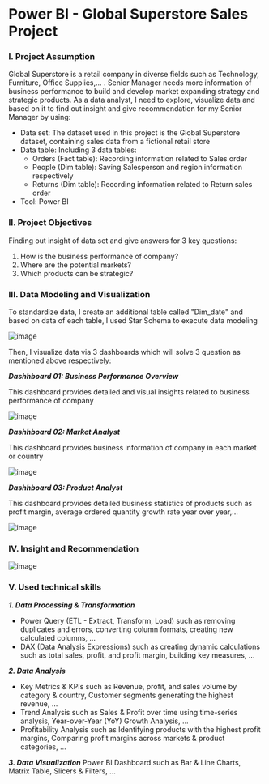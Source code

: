 # Power BI - Global Superstore Sales Project
### **I. Project Assumption**
Global Superstore is a retail company in diverse fields such as Technology, Furniture, Office Supplies,... . Senior Manager needs more information of business performance to build and develop market expanding strategy and strategic products. As a data analyst, I need to explore, visualize data and based on it to find out insight and give recommendation for my Senior Manager by using:
- Data set: The dataset used in this project is the Global Superstore dataset, containing sales data from a fictional retail store
- Data table: Including 3 data tables:
  + Orders (Fact table): Recording information related to Sales order
  + People (Dim table): Saving Salesperson and region information respectively
  + Returns (Dim table): Recording information related to Return sales order
- Tool: Power BI
### **II. Project Objectives**
Finding out insight of data set and give answers for 3 key questions:
1. How is the business performance of company?
2. Where are the potential markets?
3. Which products can be strategic?
### **III. Data Modeling and Visualization**
To standardize data, I create an additional table called "Dim_date" and based on data of each table, I used Star Schema to execute data modeling

![image](https://github.com/user-attachments/assets/df20de9b-1c24-4b09-9d34-dae0fd9a40f0)

Then, I visualize data via 3 dashboards which will solve 3 question as mentioned above respectively:

_**Dashhboard 01: Business Performance Overview**_

This dashboard provides detailed and visual insights related to business performance of company

![image](https://github.com/user-attachments/assets/9591f988-0237-4e77-8349-44f3ac4599ee)

_**Dashhboard 02: Market Analyst**_

This dashboard provides business information of company in each market or country

![image](https://github.com/user-attachments/assets/26d8a868-1547-44ea-8ebd-3eb5219f2b58)

_**Dashhboard 03: Product Analyst**_

This dashboard provides detailed business statistics of products such as profit margin, average ordered quantity growth rate year over year,...

![image](https://github.com/user-attachments/assets/07b8fef8-9b71-4e8e-8b04-c7d74a119ceb)

### **IV. Insight and Recommendation**
![image](https://github.com/user-attachments/assets/f693a2cc-e78f-4691-bd1e-665eb6ca1281)

### **V. Used technical skills**
_**1. Data Processing & Transformation**_
- Power Query (ETL - Extract, Transform, Load) such as removing duplicates and errors, converting column formats, creating new calculated columns, ...
- DAX (Data Analysis Expressions) such as creating dynamic calculations such as total sales, profit, and profit margin, building key measures, ...

_**2. Data Analysis**_
- Key Metrics & KPIs such as Revenue, profit, and sales volume by category & country, Customer segments generating the highest revenue, ...
- Trend Analysis such as Sales & Profit over time using time-series analysis, Year-over-Year (YoY) Growth Analysis, ...
- Profitability Analysis such as Identifying products with the highest profit margins, Comparing profit margins across markets & product categories, ...

_**3. Data Visualization**_
Power BI Dashboard such as Bar & Line Charts, Matrix Table, Slicers & Filters, ...
